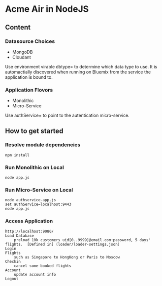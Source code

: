 # Acme Air in NodeJS 

## Content

### Datasource Choices

* MongoDB 
* Cloudant

Use environment virable dbtype=<mongo or cloudant> to determine which data type to use. 
It is automactially discovered when running on Bluemix from the service the application is bound to.

### Application Flovors

* Monolithic 
* Micro-Service

Use authService=<host name:port> to point to the autentication micro-service.


## How to get started

### Resolve module dependencies

	npm install

### Run Monolithic on Local

	node app.js
		
### Run Micro-Service on Local

	node authservice-app.js
	set authService=localhost:9443
	node app.js
	
### Access Application 

	http://localhost:9080/
	Load Database 
		preload 10k customers uid[0..9999]@email.com:password, 5 days' flights.  [Defined in] (loader/loader-settings.json)
	Login
	Flights
		such as Singapore to HongKong or Paris to Moscow 
	Checkin
		cancel some booked flights
	Account
		update account info
	Logout	
